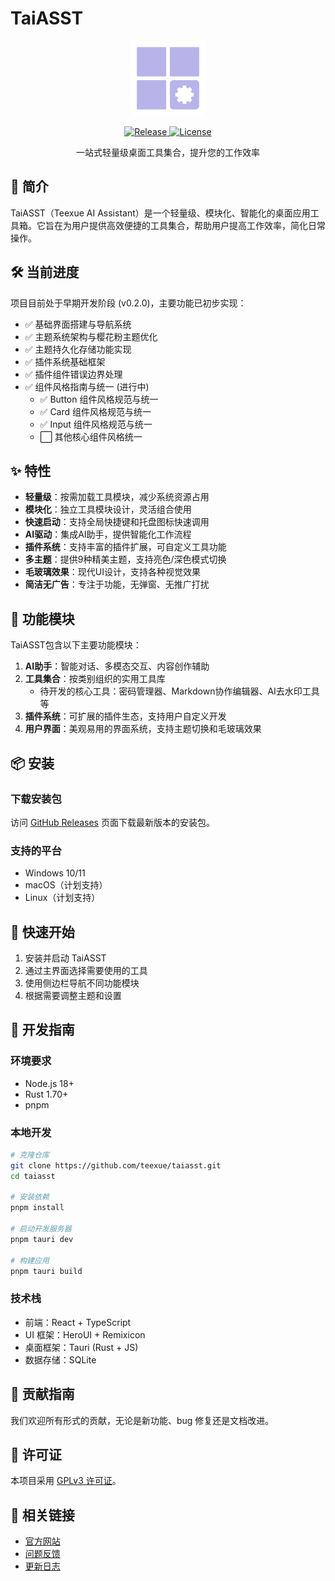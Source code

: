 # TaiASST

<p align="center">
  <img src="./public/logo.png" width="120" alt="TaiASST Logo">
</p>

<p align="center">
  <a href="https://github.com/teexue/taiasst/releases">
    <img src="https://img.shields.io/github/v/release/teexue/taiasst" alt="Release">
  </a>
  <a href="./LICENSE">
    <img src="https://img.shields.io/github/license/teexue/taiasst" alt="License">
  </a>
</p>

<p align="center">一站式轻量级桌面工具集合，提升您的工作效率</p>

## 📖 简介

TaiASST（Teexue AI Assistant）是一个轻量级、模块化、智能化的桌面应用工具箱。它旨在为用户提供高效便捷的工具集合，帮助用户提高工作效率，简化日常操作。

## 🛠️ 当前进度

项目目前处于早期开发阶段 (v0.2.0)，主要功能已初步实现：

- ✅ 基础界面搭建与导航系统
- ✅ 主题系统架构与樱花粉主题优化
- ✅ 主题持久化存储功能实现
- ✅ 插件系统基础框架
- ✅ 插件组件错误边界处理
- ✅ 组件风格指南与统一 (进行中)
  - ✅ Button 组件风格规范与统一
  - ✅ Card 组件风格规范与统一
  - ✅ Input 组件风格规范与统一
  - ⬜ 其他核心组件风格统一

## ✨ 特性

- **轻量级**：按需加载工具模块，减少系统资源占用
- **模块化**：独立工具模块设计，灵活组合使用
- **快速启动**：支持全局快捷键和托盘图标快速调用
- **AI驱动**：集成AI助手，提供智能化工作流程
- **插件系统**：支持丰富的插件扩展，可自定义工具功能
- **多主题**：提供9种精美主题，支持亮色/深色模式切换
- **毛玻璃效果**：现代UI设计，支持各种视觉效果
- **简洁无广告**：专注于功能，无弹窗、无推广打扰

## 🧰 功能模块

TaiASST包含以下主要功能模块：

1. **AI助手**：智能对话、多模态交互、内容创作辅助
2. **工具集合**：按类别组织的实用工具库
   - 待开发的核心工具：密码管理器、Markdown协作编辑器、AI去水印工具等
3. **插件系统**：可扩展的插件生态，支持用户自定义开发
4. **用户界面**：美观易用的界面系统，支持主题切换和毛玻璃效果

## 📦 安装

### 下载安装包

访问 [GitHub Releases](https://github.com/teexue/taiasst/releases) 页面下载最新版本的安装包。

### 支持的平台

- Windows 10/11
- macOS（计划支持）
- Linux（计划支持）

## 🚀 快速开始

1. 安装并启动 TaiASST
2. 通过主界面选择需要使用的工具
3. 使用侧边栏导航不同功能模块
4. 根据需要调整主题和设置

## 🔧 开发指南

### 环境要求

- Node.js 18+
- Rust 1.70+
- pnpm

### 本地开发

```bash
# 克隆仓库
git clone https://github.com/teexue/taiasst.git
cd taiasst

# 安装依赖
pnpm install

# 启动开发服务器
pnpm tauri dev

# 构建应用
pnpm tauri build
```

### 技术栈

- 前端：React + TypeScript
- UI 框架：HeroUI + Remixicon
- 桌面框架：Tauri (Rust + JS)
- 数据存储：SQLite

## 📝 贡献指南

我们欢迎所有形式的贡献，无论是新功能、bug 修复还是文档改进。

## 📄 许可证

本项目采用 [GPLv3 许可证](./LICENSE)。

## 🔗 相关链接

- [官方网站](https://github.com/teexue/taiasst)
- [问题反馈](https://github.com/teexue/taiasst/issues)
- [更新日志](./CHANGELOG.md)
